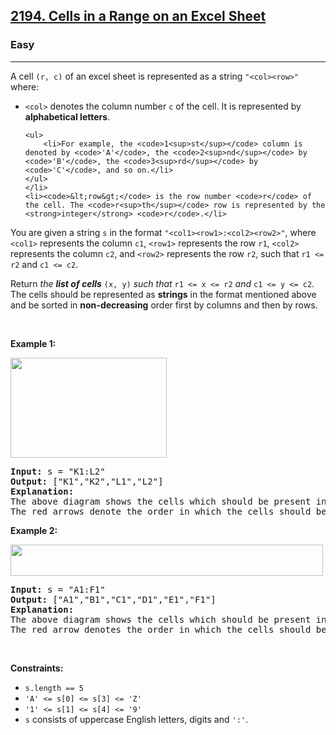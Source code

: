 <h2><a href="https://leetcode.com/problems/cells-in-a-range-on-an-excel-sheet/">2194. Cells in a Range on an Excel Sheet</a></h2><h3>Easy</h3><hr><div><p>A cell <code>(r, c)</code> of an excel sheet is represented as a string <code>"&lt;col&gt;&lt;row&gt;"</code> where:</p>

<ul>
	<li><code>&lt;col&gt;</code> denotes the column number <code>c</code> of the cell. It is represented by <strong>alphabetical letters</strong>.

	<ul>
		<li>For example, the <code>1<sup>st</sup></code> column is denoted by <code>'A'</code>, the <code>2<sup>nd</sup></code> by <code>'B'</code>, the <code>3<sup>rd</sup></code> by <code>'C'</code>, and so on.</li>
	</ul>
	</li>
	<li><code>&lt;row&gt;</code> is the row number <code>r</code> of the cell. The <code>r<sup>th</sup></code> row is represented by the <strong>integer</strong> <code>r</code>.</li>
</ul>

<p>You are given a string <code>s</code>&nbsp;in&nbsp;the format <code>"&lt;col1&gt;&lt;row1&gt;:&lt;col2&gt;&lt;row2&gt;"</code>, where <code>&lt;col1&gt;</code> represents the column <code>c1</code>, <code>&lt;row1&gt;</code> represents the row <code>r1</code>, <code>&lt;col2&gt;</code> represents the column <code>c2</code>, and <code>&lt;row2&gt;</code> represents the row <code>r2</code>, such that <code>r1 &lt;= r2</code> and <code>c1 &lt;= c2</code>.</p>

<p>Return <em>the <strong>list of cells</strong></em> <code>(x, y)</code> <em>such that</em> <code>r1 &lt;= x &lt;= r2</code> <em>and</em> <code>c1 &lt;= y &lt;= c2</code>. The cells should be represented as&nbsp;<strong>strings</strong> in the format mentioned above and be sorted in <strong>non-decreasing</strong> order first by columns and then by rows.</p>

<p>&nbsp;</p>
<p><strong class="example">Example 1:</strong></p>
<img alt="" src="https://assets.leetcode.com/uploads/2022/02/08/ex1drawio.png" style="width: 250px; height: 160px;">
<pre><strong>Input:</strong> s = "K1:L2"
<strong>Output:</strong> ["K1","K2","L1","L2"]
<strong>Explanation:</strong>
The above diagram shows the cells which should be present in the list.
The red arrows denote the order in which the cells should be presented.
</pre>

<p><strong class="example">Example 2:</strong></p>
<img alt="" src="https://assets.leetcode.com/uploads/2022/02/09/exam2drawio.png" style="width: 500px; height: 50px;" title="">
<pre><strong>Input:</strong> s = "A1:F1"
<strong>Output:</strong> ["A1","B1","C1","D1","E1","F1"]
<strong>Explanation:</strong>
The above diagram shows the cells which should be present in the list.
The red arrow denotes the order in which the cells should be presented.
</pre>

<p>&nbsp;</p>
<p><strong>Constraints:</strong></p>

<ul>
	<li><code>s.length == 5</code></li>
	<li><code>'A' &lt;= s[0] &lt;= s[3] &lt;= 'Z'</code></li>
	<li><code>'1' &lt;= s[1] &lt;= s[4] &lt;= '9'</code></li>
	<li><code>s</code> consists of uppercase English letters, digits and <code>':'</code>.</li>
</ul>
</div>